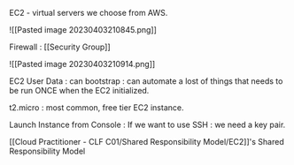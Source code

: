 EC2 - virtual servers we choose from AWS.

![[Pasted image 20230403210845.png]]

Firewall : [[Security Group]]

![[Pasted image 20230403210914.png]]

EC2 User Data : can bootstrap : can automate a lost of things that needs to be run ONCE when the EC2 initialized. 

t2.micro : most common, free tier EC2 instance. 

Launch Instance from Console :
If we want to use SSH : we need a key pair. 

[[Cloud Practitioner - CLF C01/Shared Responsibility Model/EC2]]'s Shared Responsibility Model